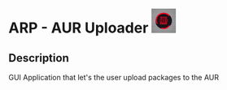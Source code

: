 # ARP - AUR Uploader ![Logo](resources/arp.png)

## Description

GUI Application that let's the user upload packages to the AUR
